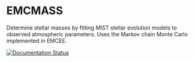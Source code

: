 # EMCMASS

Determine stellar masses by fitting MIST stellar evolution models to observed 
atmospheric parameters. Uses the Markov chain Monte Carlo  implemented in EMCEE.

[![Documentation Status](https://readthedocs.org/projects/emcmass/badge/?version=latest)](https://emcmass.readthedocs.io/en/latest/?badge=latest)
